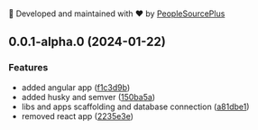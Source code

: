 <br/>👨 Developed and maintained with ❤️ by [PeopleSourcePlus](https://peoplesourceplus.com)<br/>

## 0.0.1-alpha.0 (2024-01-22)

### Features

- added angular app ([f1c3d9b](https://github.com/naushadnizarali/hire-safe-apps/commit/f1c3d9bed0b60c182e119ff1b702fdf8895adde2))
- added husky and semver ([150ba5a](https://github.com/naushadnizarali/hire-safe-apps/commit/150ba5aca362c612c6a08aa095bbb3a35d5c23ea))
- libs and apps scaffolding and database connection ([a81dbe1](https://github.com/naushadnizarali/hire-safe-apps/commit/a81dbe11180f3a2468cf4380aef5b02458adcef5))
- removed react app ([2235e3e](https://github.com/naushadnizarali/hire-safe-apps/commit/2235e3e3936bbe1009d993b9971d0be7149b5fa3))
